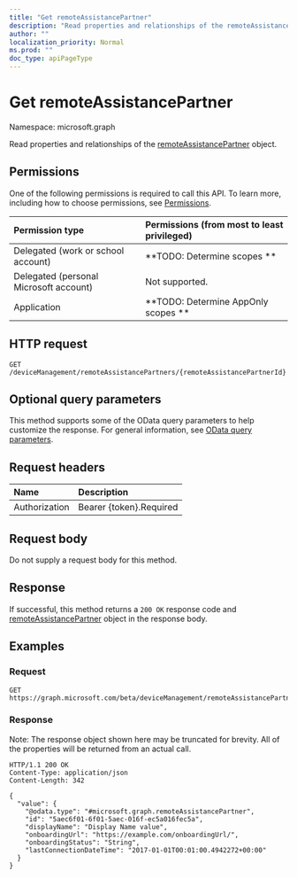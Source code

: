 ```yaml
---
title: "Get remoteAssistancePartner"
description: "Read properties and relationships of the remoteAssistancePartner object."
author: ""
localization_priority: Normal
ms.prod: ""
doc_type: apiPageType
---
```


# Get remoteAssistancePartner

Namespace: microsoft.graph

Read properties and relationships of the [remoteAssistancePartner](../resources/remoteassistancepartner.md) object.

## Permissions
One of the following permissions is required to call this API. To learn more, including how to choose permissions, see [Permissions](/concepts/permissions-reference.md).

|Permission type|Permissions (from most to least privileged)|
|:---|:---|
|Delegated (work or school account)|**TODO: Determine scopes **|
|Delegated (personal Microsoft account)|Not supported.|
|Application|**TODO: Determine AppOnly scopes **|

## HTTP request
<!-- {
  "blockType": "ignored"
}
-->
``` http
GET /deviceManagement/remoteAssistancePartners/{remoteAssistancePartnerId}
```

## Optional query parameters
This method supports some of the OData query parameters to help customize the response. For general information, see [OData query parameters](/graph/query-parameters).

## Request headers
|Name|Description|
|:---|:---|
|Authorization|Bearer {token}.Required|

## Request body
Do not supply a request body for this method.

## Response
If successful, this method returns a `200 OK` response code and [remoteAssistancePartner](../resources/remoteassistancepartner.md) object in the response body.

## Examples

### Request
<!-- {
  "blockType": "request",
  "name": "get_remoteassistancepartner"
}
-->
``` http
GET https://graph.microsoft.com/beta/deviceManagement/remoteAssistancePartners/{remoteAssistancePartnerId}
```

### Response
Note: The response object shown here may be truncated for brevity. All of the properties will be returned from an actual call.
<!-- {
  "blockType": "response",
  "truncated": true,
  "@odata.type": "microsoft.graph.remoteAssistancePartner"
}
-->
``` http
HTTP/1.1 200 OK
Content-Type: application/json
Content-Length: 342

{
  "value": {
    "@odata.type": "#microsoft.graph.remoteAssistancePartner",
    "id": "5aec6f01-6f01-5aec-016f-ec5a016fec5a",
    "displayName": "Display Name value",
    "onboardingUrl": "https://example.com/onboardingUrl/",
    "onboardingStatus": "String",
    "lastConnectionDateTime": "2017-01-01T00:01:00.4942272+00:00"
  }
}
```

